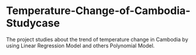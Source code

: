 # Temperature-Change-of-Cambodia-Studycase

The project studies about the trend of temperature change in Cambodia by using Linear Regression Model and others Polynomial Model.
